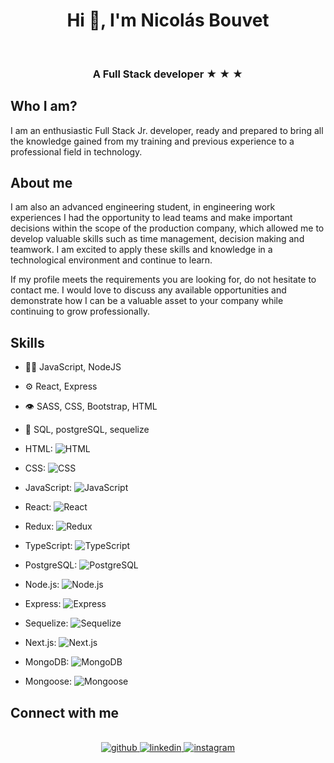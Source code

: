 <h1 align="center">Hi 👋, I'm Nicolás Bouvet</h1></br>
<h3 align="center">A Full Stack developer ★ ★ ★</h3>


## Who I am?

I am an enthusiastic Full Stack Jr. developer, ready and prepared to bring all the knowledge gained from my training and previous experience to a professional field in technology.

## About me

I am also an advanced engineering student, in engineering work experiences I had the opportunity to lead teams and make important decisions within the scope of the production company, which allowed me to develop valuable skills such as time management, decision making and teamwork. I am excited to apply these skills and knowledge in a technological environment and continue to learn.

If my profile meets the requirements you are looking for, do not hesitate to contact me. I would love to discuss any available opportunities and demonstrate how I can be a valuable asset to your company while continuing to grow professionally.

## Skills

- 👨‍💻 JavaScript, NodeJS
- ⚙️ React, Express
- 👁️ SASS, CSS, Bootstrap, HTML
- 💽 SQL, postgreSQL, sequelize

- HTML: ![HTML](https://upload.wikimedia.org/wikipedia/commons/thumb/6/61/HTML5_logo_and_wordmark.svg/128px-HTML5_logo_and_wordmark.svg)
- CSS: ![CSS](https://upload.wikimedia.org/wikipedia/commons/thumb/d/d5/CSS3_logo_and_wordmark.svg/128px-CSS3_logo_and_wordmark.svg)
- JavaScript: ![JavaScript](https://upload.wikimedia.org/wikipedia/commons/thumb/9/99/Unofficial_JavaScript_logo_2.svg/128px-Unofficial_JavaScript_logo_2.svg)
- React: ![React](https://upload.wikimedia.org/wikipedia/commons/thumb/a/a7/React-icon.svg/128px-React-icon.svg)
- Redux: ![Redux](https://upload.wikimedia.org/wikipedia/commons/thumb/4/49/Redux.png/128px-Redux.png)
- TypeScript: ![TypeScript](https://upload.wikimedia.org/wikipedia/commons/thumb/4/4c/Typescript_logo_2020.svg/128px-Typescript_logo_2020.svg)
- PostgreSQL: ![PostgreSQL](https://upload.wikimedia.org/wikipedia/commons/thumb/2/29/Postgresql_elephant.svg/128px-Postgresql_elephant.svg)
- Node.js: ![Node.js](https://upload.wikimedia.org/wikipedia/commons/thumb/d/d9/Node.js_logo.svg/128px-Node.js_logo.svg)
- Express: ![Express](https://upload.wikimedia.org/wikipedia/commons/thumb/6/64/Expressjs.png/128px-Expressjs.png)
- Sequelize: ![Sequelize](https://upload.wikimedia.org/wikipedia/commons/thumb/2/29/Postgresql_elephant.svg/128px-Postgresql_elephant.svg)
- Next.js: ![Next.js](https://upload.wikimedia.org/wikipedia/commons/thumb/8/8e/Nextjs-logo.svg/128px-Nextjs-logo.svg)
- MongoDB: ![MongoDB](https://upload.wikimedia.org/wikipedia/commons/thumb/9/93/MongoDB_Logo.svg/128px-MongoDB_Logo.svg)
- Mongoose: ![Mongoose](https://upload.wikimedia.org/wikipedia/commons/thumb/7/7a/Mongoosejs_logo.svg/128px-Mongoosejs_logo.svg)


## Connect with me  
</br>
<div align="center">
<a href="https://github.com/NicolasIB7" target="_blank">
<img src=https://img.shields.io/badge/github-%2324292e.svg?&style=for-the-badge&logo=github&logoColor=white alt=github style="margin-bottom: 5px;" />
</a>
<a href="https://linkedin.com/in/nicolasbouvet7" target="_blank">
<img src=https://img.shields.io/badge/linkedin-%231E77B5.svg?&style=for-the-badge&logo=linkedin&logoColor=white alt=linkedin style="margin-bottom: 5px;" />
</a>
<a href="https://instagram.com/nicobouvet7" target="_blank">
<img src=https://img.shields.io/badge/instagram-%23000000.svg?&style=for-the-badge&logo=instagram&logoColor=white alt=instagram style="margin-bottom: 5px;" />
</a>  
</div>
